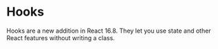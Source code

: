 # Hooks

Hooks are a new addition in React 16.8. They let you use state and other React features without writing a class.

